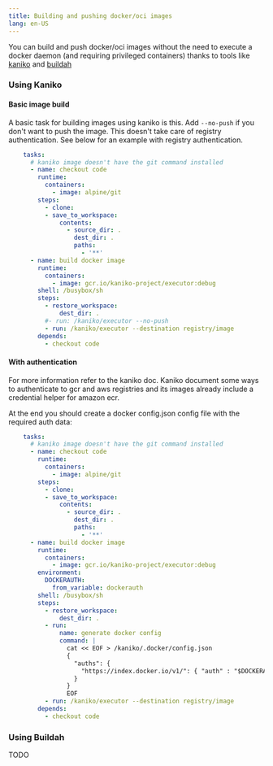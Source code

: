 ```yaml
---
title: Building and pushing docker/oci images
lang: en-US
---
```


You can build and push docker/oci images without the need to execute a docker daemon (and requiring privileged containers) thanks to tools like [kaniko](https://github.com/GoogleContainerTools/kaniko) and [buildah](https://buildah.io)

### Using Kaniko

#### Basic image build

A basic task for building images using kaniko is this. Add `--no-push` if you don't want to push the image. This doesn't take care of registry authentication. See below for an example with registry authentication.

``` yaml
    tasks:
      # kaniko image doesn't have the git command installed
      - name: checkout code
        runtime:
          containers:
            - image: alpine/git
        steps:
          - clone:
          - save_to_workspace:
              contents:
                - source_dir: .
                  dest_dir: .
                  paths:
                    - '**'
      - name: build docker image
        runtime:
          containers:
            - image: gcr.io/kaniko-project/executor:debug
        shell: /busybox/sh
        steps:
          - restore_workspace:
              dest_dir: .
          #- run: /kaniko/executor --no-push
          - run: /kaniko/executor --destination registry/image
        depends:
          - checkout code
```

#### With authentication

For more information refer to the kaniko doc.
Kaniko document some ways to authenticate to gcr and aws registries and its images already include a credential helper for amazon ecr.

At the end you should create a docker config.json config file with the required auth data:


``` yaml
    tasks:
      # kaniko image doesn't have the git command installed
      - name: checkout code
        runtime:
          containers:
            - image: alpine/git
        steps:
          - clone:
          - save_to_workspace:
              contents:
                - source_dir: .
                  dest_dir: .
                  paths:
                    - '**'
      - name: build docker image
        runtime:
          containers:
            - image: gcr.io/kaniko-project/executor:debug
        environment:
          DOCKERAUTH:
            from_variable: dockerauth
        shell: /busybox/sh
        steps:
          - restore_workspace:
              dest_dir: .
          - run:
              name: generate docker config
              command: |
                cat << EOF > /kaniko/.docker/config.json
                {
                  "auths": {
                    "https://index.docker.io/v1/": { "auth" : "$DOCKERAUTH" }
                  }
                }
                EOF
          - run: /kaniko/executor --destination registry/image
        depends:
          - checkout code
```

### Using Buildah

TODO
